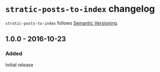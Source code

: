 # `stratic-posts-to-index` changelog

`stratic-posts-to-index` follows [Semantic Versioning][1].

## 1.0.0 - 2016-10-23

### Added

Initial release

 [1]: http://semver.org/
